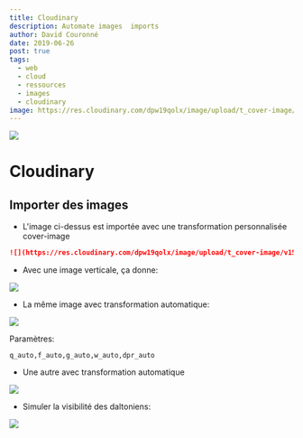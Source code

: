 ```yaml
---
title: Cloudinary
description: Automate images  imports
author: David Couronné
date: 2019-06-26
post: true
tags:
  - web
  - cloud
  - ressources
  - images
  - cloudinary
image: https://res.cloudinary.com/dpw19qolx/image/upload/t_cover-image/v1561523334/St_Michael_27s_Mount_II5302_x_2982.jpg
---
```


![](https://res.cloudinary.com/dpw19qolx/image/upload/t_cover-image/v1561523334/St_Michael_27s_Mount_II5302_x_2982.jpg)

<!--truncate-->

# Cloudinary

## Importer des images

- L'image ci-dessus est importée avec une transformation personnalisée cover-image

```md
![](https://res.cloudinary.com/dpw19qolx/image/upload/t_cover-image/v1561523334/St_Michael_27s_Mount_II5302_x_2982.jpg)
```

- Avec une image verticale, ça donne:

![](https://res.cloudinary.com/dpw19qolx/image/upload/t_cover-image/v1549200634/astrology-astronomy-atmosphere.ae069b6f.jpg)

- La même image avec transformation automatique:

![](https://res.cloudinary.com/dpw19qolx/image/upload/q_auto,f_auto,g_auto,w_auto,dpr_auto/v1549200634/astrology-astronomy-atmosphere.ae069b6f.jpg)

Paramètres:

    q_auto,f_auto,g_auto,w_auto,dpr_auto

- Une autre avec transformation automatique

![](https://res.cloudinary.com/dpw19qolx/image/upload/q_auto,f_auto,g_auto,w_auto,dpr_auto/v1561523341/422869114_7590398831_b.jpg)

- Simuler la visibilité des daltoniens:

![](https://res.cloudinary.com/dpw19qolx/image/upload/bo_5px_solid_rgb:000000,c_fill,e_simulate_colorblind,g_auto,q_auto:good,r_30/sample.jpg)
